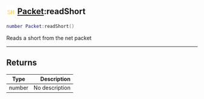 ## <img src="../../.gitbook/assets/shared.png" width="24" height=24 /> [Packet](https://iaswiki.rawr.dev/readme/packet):readShort

```lua
number Packet:readShort()
```

Reads a short from the net packet

------
## Returns

| Type   | Description |
| ------ | ----------: |
| number | No description |

